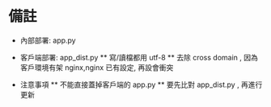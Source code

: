 # 備註

- 內部部署: app.py
- 客戶端部署: app_dist.py
  ** 寫/讀檔都用 utf-8
  ** 去除 cross domain , 因為客戶環境有架 nginx,nginx 已有設定, 再設會衝突

- 注意事項
  ** 不能直接蓋掉客戶端的 app.py
  ** 要先比對 app_dist.py , 再進行更新
